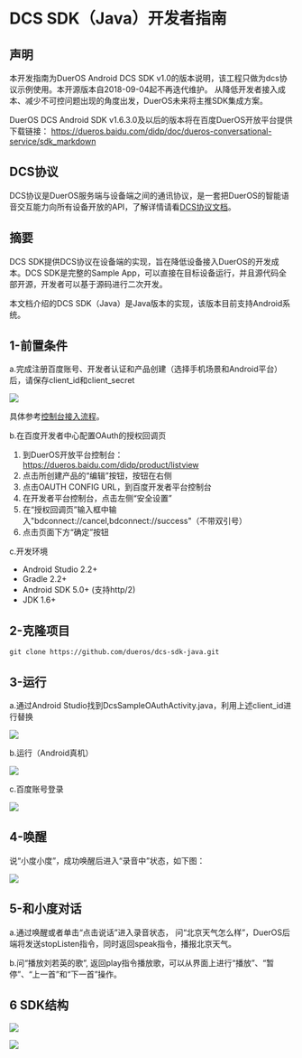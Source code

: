 # DCS SDK（Java）开发者指南

## 声明

本开发指南为DuerOS Android DCS SDK v1.0的版本说明，该工程只做为dcs协议示例使用。本开源版本自2018-09-04起不再迭代维护。
从降低开发者接入成本、减少不可控问题出现的角度出发，DuerOS未来将主推SDK集成方案。

DuerOS DCS Android SDK v1.6.3.0及以后的版本将在百度DuerOS开放平台提供下载链接：
https://dueros.baidu.com/didp/doc/dueros-conversational-service/sdk_markdown

## DCS协议

DCS协议是DuerOS服务端与设备端之间的通讯协议，是一套把DuerOS的智能语音交互能力向所有设备开放的API，了解详情请看[DCS协议文档](http://developer.dueros.baidu.com/doc/dueros-conversational-service/introduction_markdown)。

## 摘要

DCS SDK提供DCS协议在设备端的实现，旨在降低设备接入DuerOS的开发成本。DCS SDK是完整的Sample App，可以直接在目标设备运行，并且源代码全部开源，开发者可以基于源码进行二次开发。

本文档介绍的DCS SDK（Java）是Java版本的实现，该版本目前支持Android系统。

## 1-前置条件

a.完成注册百度账号、开发者认证和产品创建（选择手机场景和Android平台）后，请保存client_id和client_secret

![](images/client-id-secret.png)

具体参考[控制台接入流程](http://developer.dueros.baidu.com/doc/overall/console-guide_markdown)。

b.在百度开发者中心配置OAuth的授权回调页
  1. 到DuerOS开放平台控制台： https://dueros.baidu.com/didp/product/listview
  2. 点击所创建产品的“编辑”按钮，按钮在右侧
  3. 点击OAUTH CONFIG URL，到百度开发者平台控制台
  4. 在开发者平台控制台，点击左侧“安全设置”
  5. 在“授权回调页”输入框中输入"bdconnect://cancel,bdconnect://success"（不带双引号）
  6. 点击页面下方“确定”按钮

c.开发环境
  - Android Studio 2.2+
  - Gradle 2.2+
  - Android SDK 5.0+ (支持http/2)
  - JDK 1.6+

## 2-克隆项目

```shell
git clone https://github.com/dueros/dcs-sdk-java.git
```

## 3-运行

a.通过Android Studio找到DcsSampleOAuthActivity.java，利用上述client_id进行替换

![](images/modify-client-id.png)  

b.运行（Android真机）

![](images/login1.png)

c.百度账号登录

![](images/login2.png)

## 4-唤醒

说“小度小度”，成功唤醒后进入“录音中”状态，如下图：

![](images/wakeup.png)

## 5-和小度对话

a.通过唤醒或者单击“点击说话”进入录音状态， 问“北京天气怎么样”，DuerOS后端将发送stopListen指令，同时返回speak指令，播报北京天气。

b.问“播放刘若英的歌”, 返回play指令播放歌，可以从界面上进行“播放”、“暂停”、“上一首”和“下一首”操作。

## 6 SDK结构

![](images/sdk-architecture.png)

![](images/access-architecture.png)
